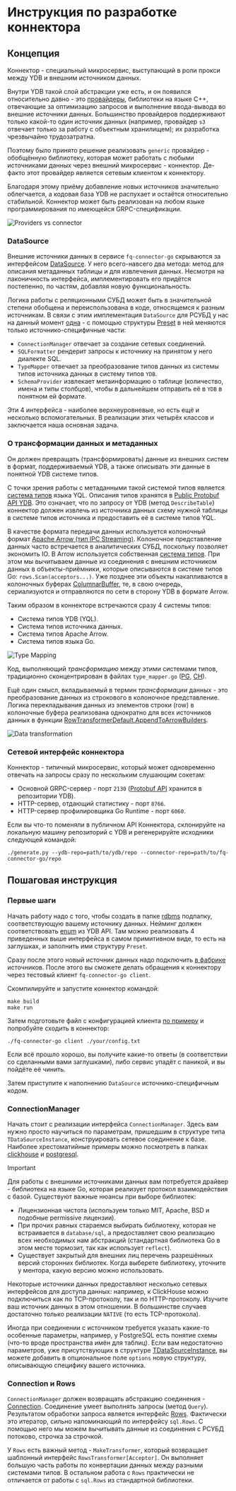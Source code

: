 # Инструкция по разработке коннектора

## Концепция

Коннектор - специальный микросервис, выступающий в роли прокси между YDB и внешним источником данных. 

Внутри YDB такой слой абстракции уже есть, и он появился относительно давно - это [провайдеры](https://github.com/ydb-platform/ydb/tree/main/ydb/library/yql/providers/), библиотеки на языке С++, отвечающие за оптимизацию запросов и выполнение ввода-вывода во внешние источники данных. Большинство провайдеров поддерживают только какой-то один источник данных (например, провайдер `s3` отвечает только за работу с объектным хранилищем); их разработка чрезвычайно трудозатратна.

Поэтому было принято решение реализовать `generic` провайдер - обобщённую библиотеку, которая может работать с любыми источниками данных через внешний микросервис - коннектор. Де-факто этот провайдер является сетевым клиентом к коннектору. 

Благодаря этому приёму добавление новых источников значительно облегчается, а кодовая база YDB не распухает и остаётся относительно стабильной. Коннектор может быть реализован на любом языке программирования по имеющейся GRPC-спецификации.

![Providers vs connector](./providers_vs_connector.png)

### DataSource

Внешние источники данных в сервисе `fq-connector-go` скрываются за интерфейсом [DataSource](https://pkg.go.dev/github.com/ydb-platform/fq-connector-go@v0.2.5/app/server/datasource#DataSource). У него всего-навсего два метода: метод для описания метаданных таблицы и для извлечения данных. Несмотря на лаконичность интерфейса, имплементировать его придётся постепенно, по частям, добавляя новую функциональность. 

Логика работы с реляционными СУБД может быть в значительной степени обобщена и переиспользована в коде, относящемся к разным источникам. В связи с этим имплементация `DataSource` для РСУБД у нас на данный момент [одна](https://github.com/ydb-platform/fq-connector-go/blob/v0.2.5/app/server/datasource/rdbms/data_source.go#L26) - с помощью структуры [Preset](https://pkg.go.dev/github.com/ydb-platform/fq-connector-go@v0.2.5/app/server/datasource/rdbms#Preset) в ней меняются только источнико-специфичные части:

* `ConnectionManager` отвечает за создание сетевых соединений.
* `SQLFormatter` рендерит запросы к источнику на принятом у него диалекте SQL.
* `TypeMapper` отвечает за преобразование типов данных из системы типов источника данных в систему типов `YDB`.
* `SchemaProvider` извлекает метаинформацию о таблице (количество, имена и типы столбцов), чтобы в дальнейшем отправить её в `YDB` в понятном ей формате.

Эти 4 интерфейса - наиболее верхнеуровневые, но есть ещё и несколько вспомогательных. В реализации этих четырёх классов и заключается наша основная задача.

### О трансформации данных и метаданных

Он должен превращать (трансформировать) данные из внешних систем в формат, поддерживаемый YDB, а также описывать эти данные в понятной YDB системе типов. 

С точки зрения работы с метаданными такой системой типов является [система типов](https://ydb.tech/docs/ru/yql/reference/types/) языка YQL. Описания типов хранятся в [Public Protobuf API YDB](https://github.com/ydb-platform/ydb/blob/main/ydb/public/api/protos/ydb_value.proto). Это означает, что по запросу от YDB (метод `DescribeTable`) коннектор должен извлечь из источника данных схему нужной таблицы в системе типов источника и предоставить её в системе типов YQL.

В качестве формата передачи данных используется колоночный формат [Apache Arrow (тип IPC Streaming)](https://arrow.apache.org/docs/cpp/api/ipc.html). Колоночное представление данных часто встречается в аналитических СУБД, поскольку позволяет экономить IO. В Arrow используется собственная [система типов](https://arrow.apache.org/docs/cpp/api/datatype.html). При этом мы вычитываем данные из соединения с внешним источником данных в объекты-приёмники, которые описываются в системе типов Go: `rows.Scan(acceptors...)`. Уже позднее эти объекты накапливаются в колоночных буферах [ColumnarBuffer](https://pkg.go.dev/github.com/ydb-platform/fq-connector-go@v0.2.5/app/server/paging#ColumnarBuffer), те, в свою очередь, сериализуются и отправляются по сети в сторону YDB в формате Arrow.

Таким образом в коннекторе встречаются сразу 4 системы типов:
* Система типов YDB (YQL).
* Система типов источника данных.
* Система типов Apache Arrow.
* Система типов языка Go.

![Type Mapping](./type_mapping.png)

Код, выполняющий *трансформацию* между этими системами типов, традиционно сконцентрирован в файлах `type_mapper.go` ([PG](https://github.com/ydb-platform/fq-connector-go/blob/main/app/server/datasource/rdbms/postgresql/type_mapper.go), [CH](https://github.com/ydb-platform/fq-connector-go/blob/main/app/server/datasource/rdbms/clickhouse/type_mapper.go)). 

Ещё один смысл, вкладываемый в термин *трансформации* данных - это  преобразование данных из строкового в колоночное представление. Логика перекладывания данных из элементов строки (row) в колоночные буфера реализована однократно для всех источников данных в функции [RowTransformerDefault.AppendToArrowBuilders](https://pkg.go.dev/github.com/ydb-platform/fq-connector-go@v0.2.5/app/server/paging#RowTransformerDefault.AppendToArrowBuilders).

![Data transformation](./append_to_arrow_builders.png)

### Сетевой интерфейс коннектора

Коннектор - типичный микросервис, который может одновременно отвечать на запросы сразу по нескольким слушающим сокетам:
* Основной GRPC-сервер - порт `2130` ([Protobuf API](https://github.com/ydb-platform/ydb/tree/main/ydb/library/yql/providers/generic/connector/api) хранится в репозитории YDB).
* HTTP-сервер, отдающий статистику - порт `8766`.
* HTTP-сервер профилировщика Go Runtime - порт `6060`.

Если вы что-то поменяли в публичном API Коннектора, склонируйте на локальную машину репозиторий с YDB и регенерируйте исходники следующей командой:

```
./generate.py --ydb-repo=path/to/ydb/repo --connector-repo=path/to/fq-connector-go/repo
```

## Пошаговая инструкция

### Первые шаги

Начать работу надо с того, чтобы создать в папке [rdbms](https://github.com/ydb-platform/fq-connector-go/tree/main/app/server/datasource/rdbms) подпапку, соответствующую вашему источнику данных. Нейминг должен соответствовать [enum](https://github.com/ydb-platform/ydb/blob/main/ydb/library/yql/providers/generic/connector/api/common/data_source.proto#L29-L37) из YDB API. Там можно реализовать 4 приведенных выше интерфейса в самом примитивном виде, то есть на заглушках, и заполнить ими структуру `Preset`.

Сразу после этого новый источник данных надо подключить [в фабрике](https://github.com/ydb-platform/fq-connector-go/blob/main/app/server/datasource/rdbms/data_source_factory.go#L27-L40) источников. После этого вы сможете делать обращения к коннектору через тестовый клиент `fq-connector-go client`.

Скомпилируйте и запустите коннектор командой:
```
make build
make run
```

Затем подготовьте файл с конфигурацией клиента [по примеру](https://github.com/ydb-platform/fq-connector-go/blob/main/scripts/debug/config/client/pg.local.txt) и попробуйте сходить в коннектор:

```
./fq-connector-go client ./your/config.txt
```

Если всё прошло хорошо, вы получите какие-то ответы (в соответствии со сделанными вами заглушками), либо сервис упадёт с паникой, и вы пойдёте её чинить.

Затем приступите к наполнению `DataSource` источнико-специфичным кодом.

### ConnectionManager

Начать стоит с реализации интерфейса `СonnectionManager`. Здесь вам нужно просто научиться по параметрам, пришедшим в структуре типа `TDataSourceInstance`, конструировать сетевое соединение к базе. Наиболее хрестоматийные примеры можно посмотреть в папках [clickhouse](https://github.com/ydb-platform/fq-connector-go/blob/main/app/server/datasource/rdbms/clickhouse/connection_manager.go) и [postgresql](https://github.com/ydb-platform/fq-connector-go/blob/main/app/server/datasource/rdbms/postgresql/connection_manager.go).

> [!IMPORTANT]
> Для работы с внешними источниками данных вам потребуется драйвер - библиотека на языке Go, которая реализует протокол взаимодействия с базой. Существуют важные нюансы при выборе библиотек:
> * Лицензионная чистота (используем только MIT, Apache, BSD и подобные permissive лицензии).
> * При прочих равных стараемся выбирать библиотеку, которая не встраивается в `database/sql`, а предоставляет свою реализацию всех необходимых нам абстракций (стандартная библиотека Go в этом месте тормозит, так как использует `reflect`).
> * Существует закрытый для внешних лиц перечень разрешённых версий сторонних библиотек. Когда выберете библиотеку, уточните у ментора, какую версию можно использовать.

Некоторые источники данных предоставляют несколько сетевых интерфейсов для доступа данных: например, к ClickHouse можно подключиться как по TCP-протоколу, так и по HTTP-протоколу. Изучите ваш источник данных в этом отношении. В большинстве случаев достаточно только реализации `NATIVE` (то есть TCP-протокола).

Иногда при соединении с источником требуется указать какие-то особенные параметры, например, у PostgreSQL есть понятие схемы (что-то вроде пространства имён для таблиц). Если вам недостаточно параметров, уже присутствующих в структуре [TDataSourceInstance](https://github.com/ydb-platform/ydb/blob/main/ydb/library/yql/providers/generic/connector/api/common/data_source.proto#L65-L86), вы можете добавить в опциональное поле `options` новую структуру, описывающую специфику вашего источника.

### Connection и Rows

`ConnectionManager` должен возвращать абстракцию соединения - [Connection](https://pkg.go.dev/github.com/ydb-platform/fq-connector-go@v0.2.5/app/server/datasource/rdbms/utils#Connection). Соединение умеет выполнять запросы (метод `Query`). Результатом обработки запроса является интерфейс [Rows](https://pkg.go.dev/github.com/ydb-platform/fq-connector-go@v0.2.5/app/server/datasource/rdbms/utils#Rows). Фактически это итератор, сильно напоминающий по интерфейсу `sql.Rows`. С помощью него мы можем вычитывать данные из соединения с РСУБД потоково, строчка за строчкой.

У `Rows` есть важный метод - `MakeTransformer`, который возвращает шаблонный интерфейс `RowsTransformer[Acceptor]`. Он выполняет большую часть работы по конвертации данных между разными системами типов. В остальном работа с `Rows` практически не отличается от работы с `sql.Rows` из стандартной библиотеки.
